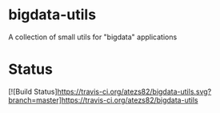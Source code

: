 # bigdata-utils
A collection of small utils for "bigdata" applications

# Status
[![Build Status]https://travis-ci.org/atezs82/bigdata-utils.svg?branch=master]https://travis-ci.org/atezs82/bigdata-utils

